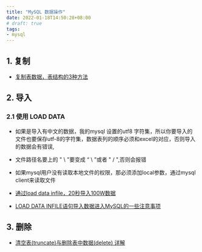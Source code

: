 ```yaml
---
title: "MySQL 数据操作"
date: 2022-01-18T14:50:28+08:00
# draft: true
tags:
- mysql
---
```


## 1. 复制

- [复制表数据，表结构的3种方法](http://blog.51yip.com/mysql/1311.html)

## 2. 导入

### 2.1 使用 LOAD DATA

- 如果是导入有中文的数据，我的mysql 设置的utf8 字符集，所以你要导入的 文件也要保存utf-8的字符集，数据表列的顺序必须和excel的对应，否则导入的数据会有错误,
- 文件路径名要上的 " \ "要变成 “ \ ”或者 " / ",否则会报错
- 如果mysql用户没有读取本地文件的权限，那必须添加local参数，通过mysql client来读取文件

- [通过load data infile，20秒导入100W数据](https://blog.csdn.net/JavaReact/article/details/78854283)
- [LOAD DATA INFILE语句导入数据进入MySQL的一些注意事项](https://www.jianshu.com/p/dc94471d6778)

## 3. 删除

 - [清空表(truncate)与删除表中数据(delete) 详解](https://blog.csdn.net/chenshun123/article/details/79676446)